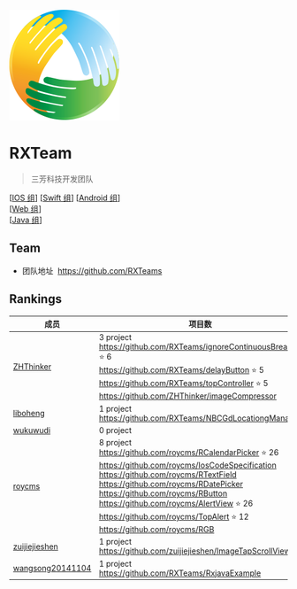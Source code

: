  ![Logo](logo.png)
# RXTeam  
> 三芳科技开发团队

[[IOS 组](IOS)] [[Swift 组](https://github.com/roycms/swiftCodeSpecification)]
[[Android 组](Android)]    
[[Web 组](Web)]    
[[Java 组](Java)]    

## Team   

* 团队地址  https://github.com/RXTeams

## Rankings

成员      | 项目数 
----------|-------
[ZHThinker](https://github.com/zhthinker) | 3 project   <br>https://github.com/RXTeams/ignoreContinuousBreaks ⭐️ 6  <br>https://github.com/RXTeams/delayButton ⭐️ 5 <br>https://github.com/RXTeams/topController ⭐️ 5 <br>https://github.com/ZHThinker/imageCompressor
[liboheng](https://github.com/liboheng)  | 1 project   <br>https://github.com/RXTeams/NBCGdLocationgManager 
[wukuwudi](https://github.com/wukuwudi)  | 0 project      
[roycms](https://github.com/roycms)    | 8 project  <br>https://github.com/roycms/RCalendarPicker ⭐️ 26 <br>https://github.com/roycms/IosCodeSpecification <br>https://github.com/roycms/RTextField <br>https://github.com/roycms/RDatePicker <br>https://github.com/roycms/RButton <br>https://github.com/roycms/AlertView ⭐️ 26 <br>https://github.com/roycms/TopAlert ⭐️ 12 <br>https://github.com/roycms/RGB 
[zuijiejieshen](https://github.com/zuijiejieshen)    | 1 project  <br>https://github.com/zuijiejieshen/ImageTapScrollView
[wangsong20141104](https://github.com/wangsong20141104)  | 1 project   <br>https://github.com/RXTeams/RxjavaExample 

